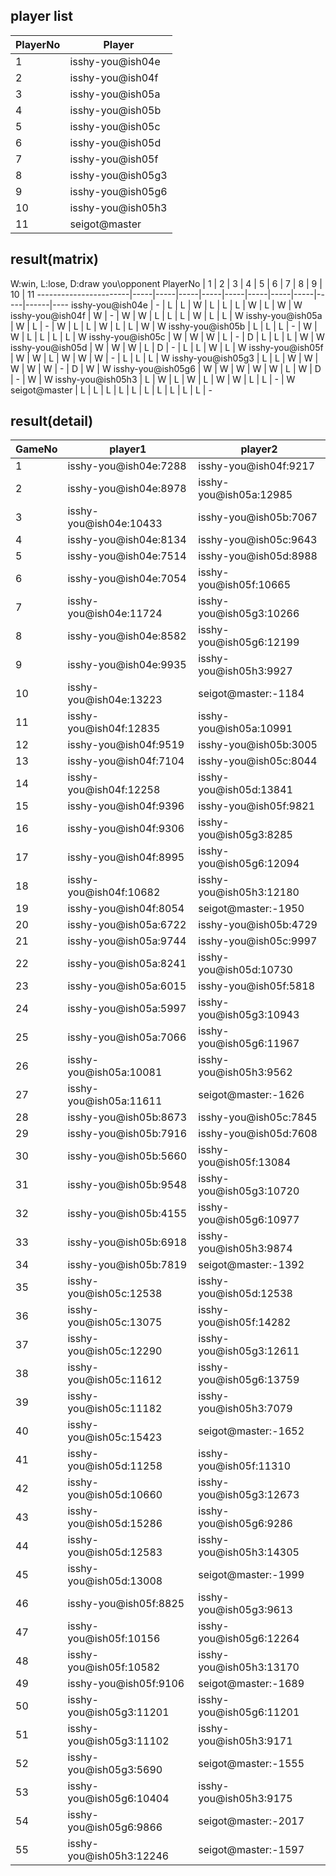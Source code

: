 ## player list
PlayerNo  |  Player
----------|-------------------
1         |  isshy-you@ish04e
2         |  isshy-you@ish04f
3         |  isshy-you@ish05a
4         |  isshy-you@ish05b
5         |  isshy-you@ish05c
6         |  isshy-you@ish05d
7         |  isshy-you@ish05f
8         |  isshy-you@ish05g3
9         |  isshy-you@ish05g6
10        |  isshy-you@ish05h3
11        |  seigot@master
## result(matrix)
W:win, L:lose, D:draw
you\opponent PlayerNo  |  1  |  2  |  3  |  4  |  5  |  6  |  7  |  8  |  9  |  10  |  11
-----------------------|-----|-----|-----|-----|-----|-----|-----|-----|-----|------|----
isshy-you@ish04e       |  -  |  L  |  L  |  W  |  L  |  L  |  L  |  W  |  L  |  W   |  W
isshy-you@ish04f       |  W  |  -  |  W  |  W  |  L  |  L  |  L  |  W  |  L  |  L   |  W
isshy-you@ish05a       |  W  |  L  |  -  |  W  |  L  |  L  |  W  |  L  |  L  |  W   |  W
isshy-you@ish05b       |  L  |  L  |  L  |  -  |  W  |  W  |  L  |  L  |  L  |  L   |  W
isshy-you@ish05c       |  W  |  W  |  W  |  L  |  -  |  D  |  L  |  L  |  L  |  W   |  W
isshy-you@ish05d       |  W  |  W  |  W  |  L  |  D  |  -  |  L  |  L  |  W  |  L   |  W
isshy-you@ish05f       |  W  |  W  |  L  |  W  |  W  |  W  |  -  |  L  |  L  |  L   |  W
isshy-you@ish05g3      |  L  |  L  |  W  |  W  |  W  |  W  |  W  |  -  |  D  |  W   |  W
isshy-you@ish05g6      |  W  |  W  |  W  |  W  |  W  |  L  |  W  |  D  |  -  |  W   |  W
isshy-you@ish05h3      |  L  |  W  |  L  |  W  |  L  |  W  |  W  |  L  |  L  |  -   |  W
seigot@master          |  L  |  L  |  L  |  L  |  L  |  L  |  L  |  L  |  L  |  L   |  -
## result(detail)
GameNo  |  player1                  |  player2
--------|---------------------------|-------------------------
1       |  isshy-you@ish04e:7288    |  isshy-you@ish04f:9217
2       |  isshy-you@ish04e:8978    |  isshy-you@ish05a:12985
3       |  isshy-you@ish04e:10433   |  isshy-you@ish05b:7067
4       |  isshy-you@ish04e:8134    |  isshy-you@ish05c:9643
5       |  isshy-you@ish04e:7514    |  isshy-you@ish05d:8988
6       |  isshy-you@ish04e:7054    |  isshy-you@ish05f:10665
7       |  isshy-you@ish04e:11724   |  isshy-you@ish05g3:10266
8       |  isshy-you@ish04e:8582    |  isshy-you@ish05g6:12199
9       |  isshy-you@ish04e:9935    |  isshy-you@ish05h3:9927
10      |  isshy-you@ish04e:13223   |  seigot@master:-1184
11      |  isshy-you@ish04f:12835   |  isshy-you@ish05a:10991
12      |  isshy-you@ish04f:9519    |  isshy-you@ish05b:3005
13      |  isshy-you@ish04f:7104    |  isshy-you@ish05c:8044
14      |  isshy-you@ish04f:12258   |  isshy-you@ish05d:13841
15      |  isshy-you@ish04f:9396    |  isshy-you@ish05f:9821
16      |  isshy-you@ish04f:9306    |  isshy-you@ish05g3:8285
17      |  isshy-you@ish04f:8995    |  isshy-you@ish05g6:12094
18      |  isshy-you@ish04f:10682   |  isshy-you@ish05h3:12180
19      |  isshy-you@ish04f:8054    |  seigot@master:-1950
20      |  isshy-you@ish05a:6722    |  isshy-you@ish05b:4729
21      |  isshy-you@ish05a:9744    |  isshy-you@ish05c:9997
22      |  isshy-you@ish05a:8241    |  isshy-you@ish05d:10730
23      |  isshy-you@ish05a:6015    |  isshy-you@ish05f:5818
24      |  isshy-you@ish05a:5997    |  isshy-you@ish05g3:10943
25      |  isshy-you@ish05a:7066    |  isshy-you@ish05g6:11967
26      |  isshy-you@ish05a:10081   |  isshy-you@ish05h3:9562
27      |  isshy-you@ish05a:11611   |  seigot@master:-1626
28      |  isshy-you@ish05b:8673    |  isshy-you@ish05c:7845
29      |  isshy-you@ish05b:7916    |  isshy-you@ish05d:7608
30      |  isshy-you@ish05b:5660    |  isshy-you@ish05f:13084
31      |  isshy-you@ish05b:9548    |  isshy-you@ish05g3:10720
32      |  isshy-you@ish05b:4155    |  isshy-you@ish05g6:10977
33      |  isshy-you@ish05b:6918    |  isshy-you@ish05h3:9874
34      |  isshy-you@ish05b:7819    |  seigot@master:-1392
35      |  isshy-you@ish05c:12538   |  isshy-you@ish05d:12538
36      |  isshy-you@ish05c:13075   |  isshy-you@ish05f:14282
37      |  isshy-you@ish05c:12290   |  isshy-you@ish05g3:12611
38      |  isshy-you@ish05c:11612   |  isshy-you@ish05g6:13759
39      |  isshy-you@ish05c:11182   |  isshy-you@ish05h3:7079
40      |  isshy-you@ish05c:15423   |  seigot@master:-1652
41      |  isshy-you@ish05d:11258   |  isshy-you@ish05f:11310
42      |  isshy-you@ish05d:10660   |  isshy-you@ish05g3:12673
43      |  isshy-you@ish05d:15286   |  isshy-you@ish05g6:9286
44      |  isshy-you@ish05d:12583   |  isshy-you@ish05h3:14305
45      |  isshy-you@ish05d:13008   |  seigot@master:-1999
46      |  isshy-you@ish05f:8825    |  isshy-you@ish05g3:9613
47      |  isshy-you@ish05f:10156   |  isshy-you@ish05g6:12264
48      |  isshy-you@ish05f:10582   |  isshy-you@ish05h3:13170
49      |  isshy-you@ish05f:9106    |  seigot@master:-1689
50      |  isshy-you@ish05g3:11201  |  isshy-you@ish05g6:11201
51      |  isshy-you@ish05g3:11102  |  isshy-you@ish05h3:9171
52      |  isshy-you@ish05g3:5690   |  seigot@master:-1555
53      |  isshy-you@ish05g6:10404  |  isshy-you@ish05h3:9175
54      |  isshy-you@ish05g6:9866   |  seigot@master:-2017
55      |  isshy-you@ish05h3:12246  |  seigot@master:-1597
